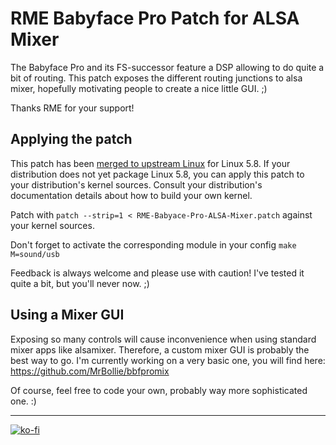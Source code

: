 # RME Babyface Pro Patch for ALSA Mixer

The Babyface Pro and its FS-successor feature a DSP allowing to do quite a bit of routing. This patch exposes the different routing junctions to alsa mixer, hopefully motivating people to create a nice little GUI. ;)

Thanks RME for your support!

## Applying the patch
This patch has been [merged to upstream Linux](https://git.kernel.org/pub/scm/linux/kernel/git/tiwai/sound.git/commit/?h=for-next&id=3e8f3bd047163d30fb1ad32ca7e4628921555c09) for Linux 5.8. If your distribution does not yet package Linux 5.8, you can apply this patch to your distribution's kernel sources. Consult your distribution's documentation details about how to build your own kernel.

Patch with `patch --strip=1 < RME-Babyace-Pro-ALSA-Mixer.patch` against your kernel sources.

Don't forget to activate the corresponding module in your config
`make M=sound/usb`

Feedback is always welcome and please use with caution! I've tested it quite a bit, but you'll never now. ;)

## Using a Mixer GUI

Exposing so many controls will cause inconvenience when using standard mixer apps like alsamixer. Therefore, a custom mixer GUI is probably the best way to go. I'm currently working on a very basic one, you will find here: https://github.com/MrBollie/bbfpromix 

Of course, feel free to code your own, probably way more sophisticated one. :)

___

[![ko-fi](https://www.ko-fi.com/img/githubbutton_sm.svg)](https://ko-fi.com/I2I61NTVW)
